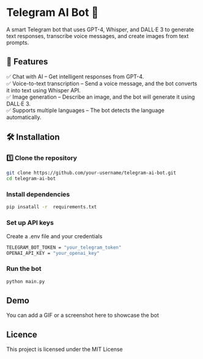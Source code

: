 # Telegram AI Bot 🤖  

A smart Telegram bot that uses GPT-4, Whisper, and DALL·E 3 to generate text responses, transcribe voice messages, and create images from text prompts.  

## 🚀 Features  
✅ Chat with AI – Get intelligent responses from GPT-4.  
✅ Voice-to-text transcription – Send a voice message, and the bot converts it into text using Whisper API.  
✅ Image generation – Describe an image, and the bot will generate it using DALL·E 3.  
✅ Supports multiple languages – The bot detects the language automatically.  

## 🛠 Installation  

### 1️⃣ Clone the repository  
   ```bash
   git clone https://github.com/your-username/telegram-ai-bot.git
   cd telegram-ai-bot
```

### Install dependencies
```bash
pip insatall -r  requirements.txt
```

### Set up API keys
Create a .env file and your credentials
```bash
TELEGRAM_BOT_TOKEN = "your_telegram_token"
OPENAI_API_KEY = "your_openai_key"
```

### Run the bot
```bash
python main.py
```

## Demo
You can add a GIF or a screenshot here to showcase the bot

## Licence
This project is licensed under the MIT License